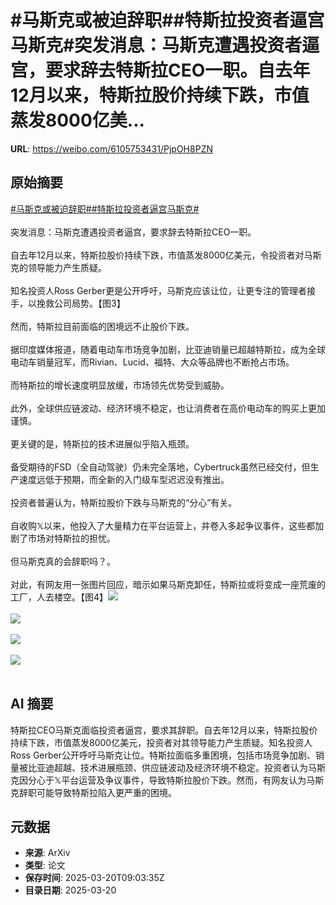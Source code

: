 # #马斯克或被迫辞职##特斯拉投资者逼宫马斯克#突发消息：马斯克遭遇投资者逼宫，要求辞去特斯拉CEO一职。自去年12月以来，特斯拉股价持续下跌，市值蒸发8000亿美...

**URL**: https://weibo.com/6105753431/PjpOH8PZN

## 原始摘要

<a href="https://m.weibo.cn/search?containerid=231522type%3D1%26t%3D10%26q%3D%23%E9%A9%AC%E6%96%AF%E5%85%8B%E6%88%96%E8%A2%AB%E8%BF%AB%E8%BE%9E%E8%81%8C%23&amp;extparam=%23%E9%A9%AC%E6%96%AF%E5%85%8B%E6%88%96%E8%A2%AB%E8%BF%AB%E8%BE%9E%E8%81%8C%23" data-hide=""><span class="surl-text">#马斯克或被迫辞职#</span></a><a href="https://m.weibo.cn/search?containerid=231522type%3D1%26t%3D10%26q%3D%23%E7%89%B9%E6%96%AF%E6%8B%89%E6%8A%95%E8%B5%84%E8%80%85%E9%80%BC%E5%AE%AB%E9%A9%AC%E6%96%AF%E5%85%8B%23&amp;extparam=%23%E7%89%B9%E6%96%AF%E6%8B%89%E6%8A%95%E8%B5%84%E8%80%85%E9%80%BC%E5%AE%AB%E9%A9%AC%E6%96%AF%E5%85%8B%23" data-hide=""><span class="surl-text">#特斯拉投资者逼宫马斯克#</span></a><br><br>突发消息：马斯克遭遇投资者逼宫，要求辞去特斯拉CEO一职。<br><br>自去年12月以来，特斯拉股价持续下跌，市值蒸发8000亿美元，令投资者对马斯克的领导能力产生质疑。<br><br>知名投资人Ross Gerber更是公开呼吁，马斯克应该让位，让更专注的管理者接手，以挽救公司局势。【图3】<br><br>然而，特斯拉目前面临的困境远不止股价下跌。<br><br>据印度媒体报道，随着电动车市场竞争加剧，比亚迪销量已超越特斯拉，成为全球电动车销量冠军，而Rivian、Lucid、福特、大众等品牌也不断抢占市场。<br><br>而特斯拉的增长速度明显放缓，市场领先优势受到威胁。<br><br>此外，全球供应链波动、经济环境不稳定，也让消费者在高价电动车的购买上更加谨慎。<br><br>更关键的是，特斯拉的技术进展似乎陷入瓶颈。<br><br>备受期待的FSD（全自动驾驶）仍未完全落地，Cybertruck虽然已经交付，但生产速度远低于预期，而全新的入门级车型迟迟没有推出。<br><br>投资者普遍认为，特斯拉股价下跌与马斯克的“分心”有关。<br><br>自收购𝕏以来，他投入了大量精力在平台运营上，并卷入多起争议事件，这些都加剧了市场对特斯拉的担忧。<br><br>但马斯克真的会辞职吗？。<br><br>对此，有网友用一张图片回应，暗示如果马斯克卸任，特斯拉或将变成一座荒废的工厂，人去楼空。【图4】<img style="" src="https://tvax2.sinaimg.cn/large/006Fd7o3gy1hznell02r8j30xc0irag1.jpg" referrerpolicy="no-referrer"><br><br><img style="" src="https://tvax2.sinaimg.cn/large/006Fd7o3gy1hznelm3jyfj30uz0gogsp.jpg" referrerpolicy="no-referrer"><br><br><img style="" src="https://tvax2.sinaimg.cn/large/006Fd7o3gy1hznelo80p7j30xc0irk0m.jpg" referrerpolicy="no-referrer"><br><br><img style="" src="https://tvax4.sinaimg.cn/large/006Fd7o3gy1hznelq456rj30v90n7h1t.jpg" referrerpolicy="no-referrer"><br><br>

## AI 摘要

特斯拉CEO马斯克面临投资者逼宫，要求其辞职。自去年12月以来，特斯拉股价持续下跌，市值蒸发8000亿美元，投资者对其领导能力产生质疑。知名投资人Ross Gerber公开呼吁马斯克让位。特斯拉面临多重困境，包括市场竞争加剧、销量被比亚迪超越、技术进展瓶颈、供应链波动及经济环境不稳定。投资者认为马斯克因分心于𝕏平台运营及争议事件，导致特斯拉股价下跌。然而，有网友认为马斯克辞职可能导致特斯拉陷入更严重的困境。

## 元数据

- **来源**: ArXiv
- **类型**: 论文
- **保存时间**: 2025-03-20T09:03:35Z
- **目录日期**: 2025-03-20

